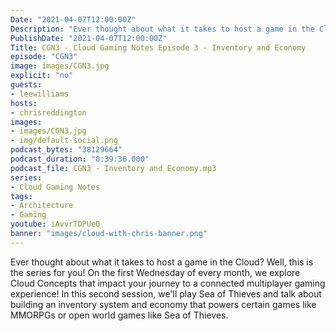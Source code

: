 ```yaml
---
Date: "2021-04-07T12:00:00Z"
Description: "Ever thought about what it takes to host a game in the Cloud? Well, this is the series for you! On the first Wednesday of every month, we explore Cloud Concepts that impact your journey to a connected multiplayer gaming experience! In this third session, we'll play Sea of Thieves and talk about building an inventory system and economy that powers certain games like MMORPGs or open world games like Sea of Thieves."
PublishDate: "2021-04-07T12:00:00Z"
Title: CGN3 - Cloud Gaming Notes Episode 3 - Inventory and Economy
episode: "CGN3"
image: images/CGN3.jpg
explicit: "no"
guests:
- leewilliams
hosts:
- chrisreddington
images:
- images/CGN3.jpg
- img/default-social.png
podcast_bytes: "38129664"
podcast_duration: "0:39:36.000"
podcast_file: CGN3 - Inventory and Economy.mp3
series:
- Cloud Gaming Notes
tags:
- Architecture
- Gaming
youtube: iAvvrTDPUeQ
banner: "images/cloud-with-chris-banner.png"
---
```

Ever thought about what it takes to host a game in the Cloud? Well, this is the series for you! On the first Wednesday of every month, we explore Cloud Concepts that impact your journey to a connected multiplayer gaming experience! In this second session, we'll play Sea of Thieves and talk about building an inventory system and economy that powers certain games like MMORPGs or open world games like Sea of Thieves.